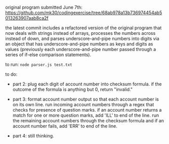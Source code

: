 original program submitted June 7th:
https://github.com/mk30/codingexercise/tree/68ab978a13b736974454ab5013263907aab8ca2f

the latest commit includes a refactored version of the
original program that now deals with strings instead of
arrays, processes the numbers across instead of down, and
parses underscore-and-pipe numbers into digits via an object
that has underscore-and-pipe numbers as keys and digits as
values (previously each underscore-and-pipe number passed
through a series of if-else comparison statements).

to run: `node parser.js test.txt`

to do:

* part 2: plug each digit of account number into checksum
 formula. if the outcome of the formula is anything but 0,
 return "invalid."

* part 3: format account number output so that each account
 number is on its own line. run incoming account numbers
 through a regex that checks for presence of question marks.
 if an account number returns a match for one or more
 question marks, add 'ILL' to end of the line. run the
 remaining account numbers
 through the checksum formula and if an account number fails,
 add 'ERR' to end of the line.

* part 4: still thinking.
